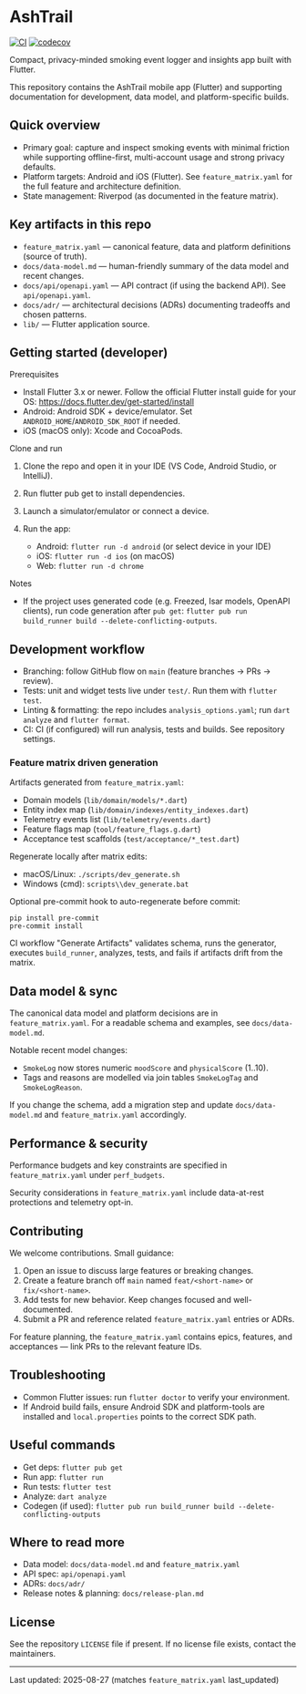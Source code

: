 # AshTrail

[![CI](https://github.com/SoupyOfficial/ash_trail/actions/workflows/ci.yml/badge.svg)](https://github.com/SoupyOfficial/ash_trail/actions/workflows/ci.yml)
[![codecov](https://codecov.io/gh/SoupyOfficial/ash_trail/branch/main/graph/badge.svg)](https://codecov.io/gh/SoupyOfficial/ash_trail)

Compact, privacy-minded smoking event logger and insights app built with Flutter.

This repository contains the AshTrail mobile app (Flutter) and supporting documentation for development, data model, and platform-specific builds.

## Quick overview

- Primary goal: capture and inspect smoking events with minimal friction while supporting offline-first, multi-account usage and strong privacy defaults.
- Platform targets: Android and iOS (Flutter). See `feature_matrix.yaml` for the full feature and architecture definition.
- State management: Riverpod (as documented in the feature matrix).

## Key artifacts in this repo

- `feature_matrix.yaml` — canonical feature, data and platform definitions (source of truth).
- `docs/data-model.md` — human-friendly summary of the data model and recent changes.
- `docs/api/openapi.yaml` — API contract (if using the backend API). See `api/openapi.yaml`.
- `docs/adr/` — architectural decisions (ADRs) documenting tradeoffs and chosen patterns.
- `lib/` — Flutter application source.

## Getting started (developer)

Prerequisites
- Install Flutter 3.x or newer. Follow the official Flutter install guide for your OS: https://docs.flutter.dev/get-started/install
- Android: Android SDK + device/emulator. Set `ANDROID_HOME`/`ANDROID_SDK_ROOT` if needed.
- iOS (macOS only): Xcode and CocoaPods.

Clone and run

1. Clone the repo and open it in your IDE (VS Code, Android Studio, or IntelliJ).
2. Run flutter pub get to install dependencies.
3. Launch a simulator/emulator or connect a device.
4. Run the app:

	- Android: `flutter run -d android` (or select device in your IDE)
	- iOS: `flutter run -d ios` (on macOS)
	- Web: `flutter run -d chrome`

Notes
- If the project uses generated code (e.g. Freezed, Isar models, OpenAPI clients), run code generation after `pub get`: `flutter pub run build_runner build --delete-conflicting-outputs`.

## Development workflow

- Branching: follow GitHub flow on `main` (feature branches → PRs → review).
- Tests: unit and widget tests live under `test/`. Run them with `flutter test`.
- Linting & formatting: the repo includes `analysis_options.yaml`; run `dart analyze` and `flutter format`.
- CI: CI (if configured) will run analysis, tests and builds. See repository settings.

### Feature matrix driven generation

Artifacts generated from `feature_matrix.yaml`:
- Domain models (`lib/domain/models/*.dart`)
- Entity index map (`lib/domain/indexes/entity_indexes.dart`)
- Telemetry events list (`lib/telemetry/events.dart`)
- Feature flags map (`tool/feature_flags.g.dart`)
- Acceptance test scaffolds (`test/acceptance/*_test.dart`)

Regenerate locally after matrix edits:
- macOS/Linux: `./scripts/dev_generate.sh`
- Windows (cmd): `scripts\\dev_generate.bat`

Optional pre-commit hook to auto-regenerate before commit:
```
pip install pre-commit
pre-commit install
```

CI workflow "Generate Artifacts" validates schema, runs the generator, executes `build_runner`, analyzes, tests, and fails if artifacts drift from the matrix.

## Data model & sync

The canonical data model and platform decisions are in `feature_matrix.yaml`. For a readable schema and examples, see `docs/data-model.md`.

Notable recent model changes:
- `SmokeLog` now stores numeric `moodScore` and `physicalScore` (1..10).
- Tags and reasons are modelled via join tables `SmokeLogTag` and `SmokeLogReason`.

If you change the schema, add a migration step and update `docs/data-model.md` and `feature_matrix.yaml` accordingly.

## Performance & security

Performance budgets and key constraints are specified in `feature_matrix.yaml` under `perf_budgets`.

Security considerations in `feature_matrix.yaml` include data-at-rest protections and telemetry opt-in.

## Contributing

We welcome contributions. Small guidance:

1. Open an issue to discuss large features or breaking changes.
2. Create a feature branch off `main` named `feat/<short-name>` or `fix/<short-name>`.
3. Add tests for new behavior. Keep changes focused and well-documented.
4. Submit a PR and reference related `feature_matrix.yaml` entries or ADRs.

For feature planning, the `feature_matrix.yaml` contains epics, features, and acceptances — link PRs to the relevant feature IDs.

## Troubleshooting

- Common Flutter issues: run `flutter doctor` to verify your environment.
- If Android build fails, ensure Android SDK and platform-tools are installed and `local.properties` points to the correct SDK path.

## Useful commands

- Get deps: `flutter pub get`
- Run app: `flutter run`
- Run tests: `flutter test`
- Analyze: `dart analyze`
- Codegen (if used): `flutter pub run build_runner build --delete-conflicting-outputs`

## Where to read more

- Data model: `docs/data-model.md` and `feature_matrix.yaml`
- API spec: `api/openapi.yaml`
- ADRs: `docs/adr/`
- Release notes & planning: `docs/release-plan.md`

## License

See the repository `LICENSE` file if present. If no license file exists, contact the maintainers.

---

Last updated: 2025-08-27 (matches `feature_matrix.yaml` last_updated)
